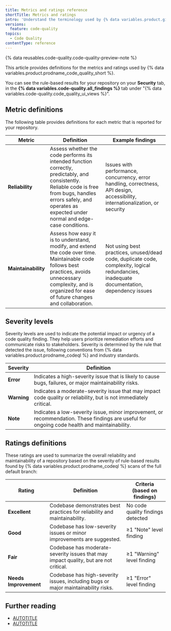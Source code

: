```yaml
---
title: Metrics and ratings reference
shortTitle: Metrics and ratings
intro: 'Understand the terminology used by {% data variables.product.github %} to assess the quality of your repository''s code.'
versions:
  feature: code-quality
topics:
  - Code Quality
contentType: reference
---
```


{% data reusables.code-quality.code-quality-preview-note %}

This article provides definitions for the metrics and ratings used by {% data variables.product.prodname_code_quality_short %}.

You can see the rule-based results for your repository on your **Security** tab, in the **{% data variables.code-quality.all_findings %}** tab under "{% data variables.code-quality.code_quality_ui_views %}".

## Metric definitions

The following table provides definitions for each metric that is reported for your repository.

| Metric         | Definition      | Example findings     |
|----------------|-----------------|----------------------|
| **Reliability**   | Assess whether the code performs its intended function correctly, predictably, and consistently. Reliable code is free from bugs, handles errors safely, and operates as expected under normal and edge-case conditions. | Issues with performance, concurrency, error handling, correctness, API design, accessibility, internationalization, or security |
| **Maintainability** | Assess how easy it is to understand, modify, and extend the code over time. Maintainable code follows best practices, avoids unnecessary complexity, and is organized for ease of future changes and collaboration. | Not using best practices, unused/dead code, duplicate code, complexity, logical redundancies, inadequate documentation, dependency issues |

## Severity levels

Severity levels are used to indicate the potential impact or urgency of a code quality finding. They help users prioritize remediation efforts and communicate risks to stakeholders. Severity is determined by the rule that detected the issue, following conventions from {% data variables.product.prodname_codeql %} and industry standards.

| Severity  | Definition         |
|-----------|--------------------|
| **Error** | Indicates a high-severity issue that is likely to cause bugs, failures, or major maintainability risks. |
| **Warning** | Indicates a moderate-severity issue that may impact code quality or reliability, but is not immediately critical. |
| **Note** | Indicates a low-severity issue, minor improvement, or recommendation. These findings are useful for ongoing code health and maintainability. |

## Ratings definitions

These ratings are used to summarize the overall reliability and maintainability of a repository based on the severity of rule-based results found by {% data variables.product.prodname_codeql %} scans of the full default branch:

| Rating               | Definition   | Criteria (based on findings)  |
|----------------------|--------------|-------------------------------|
| **Excellent**        | Codebase demonstrates best practices for reliability and maintainability. | No code quality findings detected                              |
| **Good**             | Codebase has low-severity issues or minor improvements are suggested. | ≥1 "Note" level finding       |
| **Fair**             | Codebase has moderate-severity issues that may impact quality, but are not critical. | ≥1 "Warning" level finding              |
| **Needs Improvement**| Codebase has high-severity issues, including bugs or major maintainability risks. | ≥1 "Error" level finding                |

## Further reading

* [AUTOTITLE](/code-security/code-quality/concepts/about-code-quality)
* [AUTOTITLE](/code-security/code-quality/how-tos/interpret-results)

